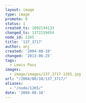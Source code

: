 ```yaml
---
layout: image
type: image
promote: 0
status: 1
created_ts: 1092144133
changed_ts: 1372159454
node_id: 1265
title: '137_3717'
author: anj
created: '2004-08-10'
changed: '2013-06-25'
tags:
  - Lewis Pass
images:
  - image/images/137_3717-1265.jpg
url: "/2004/08/10/137_3717/"
aliases:
  - "/node/1265/"
date: '2004-08-10'
---
```



